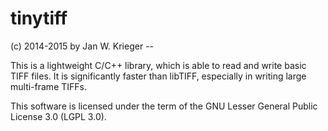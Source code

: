 # tinytiff

(c) 2014-2015 by Jan W. Krieger                                                 --

This is a lightweight C/C++ library, which is able to read and write basic TIFF
files. It is significantly faster than libTIFF, especially in writing large
multi-frame TIFFs.

This software is licensed under the term of the GNU Lesser General Public License 3.0 
(LGPL 3.0). 
